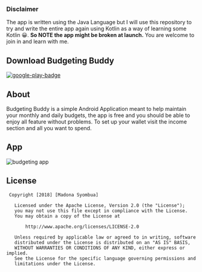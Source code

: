 ### Disclaimer
The app is written using the Java Language but I will use this repository to try and write the entire app again using Kotlin as a way of learning some Kotlin 😀. **So NOTE the app might be broken at launch.** You are welcome to join in and learn with me.


## Download Budgeting Buddy 
[![google-play-badge](https://user-images.githubusercontent.com/11560987/40274558-bf096688-5b9e-11e8-8bb9-56105415a934.png)](https://play.google.com/store/apps/details?id=com.madonasyombua.budgetbuddy)

## About
Budgeting Buddy is a simple Android Application meant to help maintain your monthly and daily budgets, the app is free and you should be able to enjoy all feature without problems. To set up your wallet visit the income section and all you want to spend. 


## App

![budgeting app](https://user-images.githubusercontent.com/11560987/35936884-3214f19a-0c0a-11e8-954d-95fcf159bd31.png)


## License

```
 Copyright [2018] [Madona Syombua]

   Licensed under the Apache License, Version 2.0 (the "License");
   you may not use this file except in compliance with the License.
   You may obtain a copy of the License at

       http://www.apache.org/licenses/LICENSE-2.0

   Unless required by applicable law or agreed to in writing, software
   distributed under the License is distributed on an "AS IS" BASIS,
   WITHOUT WARRANTIES OR CONDITIONS OF ANY KIND, either express or implied.
   See the License for the specific language governing permissions and
   limitations under the License.

```
